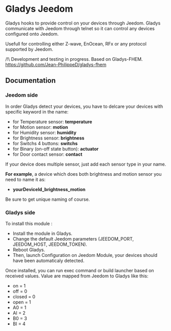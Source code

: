 # Gladys Jeedom

Gladys hooks to provide control on your devices through Jeedom.
Gladys communicate with Jeedom through telnet so it can control any devices configured onto Jeedom.

Usefull for controlling either Z-wave, EnOcean, RFx or any protocol supported by Jeedom. 

/!\ Development and testing in progress.
Based on Gladys-FHEM. https://github.com/Jean-PhilippeD/gladys-fhem

## Documentation

### Jeedom side

In order Gladys detect your devices, you have to delcare your devices with specific keyword in the name:
- for Temperature sensor: **temperature**
- for Motion sensor: **motion**
- for Humidity sensor: **humidity**
- for Brightness sensor: **brightness**
- for Switchs 4 buttons: **switchs**
- for Binary (on-off state button): **actuator**
- for Door contact sensor: **contact**

If your device does multiple sensor, just add each sensor type in your name.

__For example__, a device which does both brightness and motion sensor you need to name it as:
- **yourDeviceId_brightness_motion**

Be sure to get unique naming of course.

### Gladys side

To install this module : 

- Install the module in Gladys.
- Change the default Jeedom parameters (JEEDOM_PORT, JEEDOM_HOST, JEEDOM_TOKEN).
- Reboot Gladys.
- Then, launch Configuration on Jeedom Module, your devices should have been automaticaly detected. 

Once installed, you can run exec command or build launcher based on received values.
Value are mapped from Jeedom to Gladys like this:
- on = 1
- off = 0
- closed = 0
- open = 1
- A0 = 1
- AI = 2
- B0 = 3
- BI = 4

